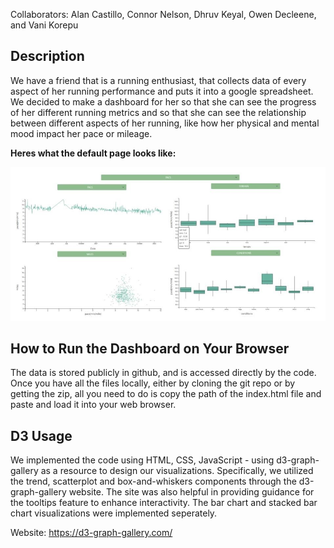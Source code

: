 Collaborators: Alan Castillo, Connor Nelson, Dhruv Keyal, Owen Decleene, and Vani Korepu

## Description

We have a friend that is a running enthusiast, that collects data of every aspect of her running performance and puts it into a google spreadsheet. We decided to make a dashboard for her so that she can see the progress of her different running metrics and so that she can see the relationship between different aspects of her running, like how her physical and mental mood impact her pace or mileage.

__Heres what the default page looks like:__


![Running Dashboard](./images/dashboard.jpg)

## How to Run the Dashboard on Your Browser


The data is stored publicly in github, and is accessed directly by the code. Once you have all the files locally, either by cloning the git repo or by getting the zip, all you need to do is copy the path of the index.html file and paste and load it into your web browser. 

## D3 Usage

We implemented the code using HTML, CSS, JavaScript - using d3-graph-gallery as a resource to design our visualizations. Specifically, we utilized the trend, scatterplot and box-and-whiskers components through the d3-graph-gallery website. The site was also helpful in providing guidance for the tooltips feature to enhance interactivity. The bar chart and stacked bar chart visualizations were implemented seperately. 

Website: https://d3-graph-gallery.com/
